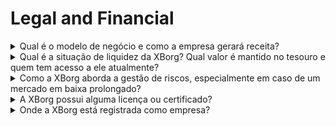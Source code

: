 # Legal and Financial

<details>

<summary>Qual é o modelo de negócio e como a empresa gerará receita?</summary>

As receitas do protocolo podem ser descritas da seguinte forma:

#### Rede de Aplicativos

* Assinaturas de Passe de Temporada e Conta (usuários)
* Assinaturas de Conta (empresas)
* Vendas primárias de colecionáveis
* Taxas de plataforma de lançamento

#### Comunidades de jogos descentralizados

* Oferta Inicial de Equipe Inicial de Participação Proprietária em Comunidades de Jogos
* Taxas de tokenização de ganhos de jogadores
* Taxas de API de credenciais
* Taxas de PGC
* Taxas de Sequenciador
* Gestão de ativos de GameFi DAO
* Investimentos diretos em jogos Web3
* Patrocínio de equipes de Esports
* Patrocínio de torneios.

</details>

<details>

<summary>Qual é a situação de liquidez da XBorg? Qual valor é mantido no tesouro e quem tem acesso a ele atualmente?</summary>

Excluindo a rodada de financiamento em andamento, a XBorg atualmente possui $800.000 em seu tesouro. Dado nossa taxa bruta de queima mensal de $40.000, isso equivale a uma duração de aproximadamente 20 meses, mesmo se nenhum lucro adicional for obtido durante esse período. Quanto à gestão do tesouro, os fundos são mantidos com segurança em várias carteiras Gnosis safes (carteiras multiassinatura). O acesso a esses fundos é estritamente controlado e atualmente gerenciado por Louis (CEO da XBorg), o tesoureiro da SwissBorg, juntamente com um executivo adicional da SwissBorg.

</details>

<details>

<summary>Como a XBorg aborda a gestão de riscos, especialmente em caso de um mercado em baixa prolongado?</summary>

A gestão de riscos é um aspecto crítico de nossas operações na XBorg. Adotamos um modelo operacional enxuto que nos permite manter uma taxa de queima mensal relativamente baixa de $40.000, que cobre a remuneração de nossa equipe de 12 membros em tempo integral. Ao manter um salário médio de aproximadamente $3,3 mil por mês por funcionário, garantimos que atraímos e retemos talentos de alta qualidade enquanto mantemos nossas despesas gerenciáveis.

No caso de um mercado em baixa prolongado, nossa estratégia financeira atual nos proporciona uma duração suficiente para continuar executando nosso roteiro sem a necessidade imediata de fundos adicionais.

</details>

<details>

<summary>A XBorg possui alguma licença ou certificado?</summary>

Atualmente, a XBorg não possui nenhuma licença ou certificado específico. No entanto, iniciamos o processo de solicitação de uma licença VARA.

</details>

<details>

<summary>Onde a XBorg está registrada como empresa?</summary>

A XBorg está oficialmente registrada como XBorg DMCC em Dubai, dentro do Dubai Multi Commodities Centre (DMCC).

</details>